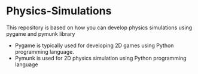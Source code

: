 # Physics-Simulations
This repository is based on how you can develop physics simulations using pygame and pymunk library

* Pygame is typically used for developing 2D games using Python programming language.
* Pymunk is used for 2D physics simulation using Python programming language 